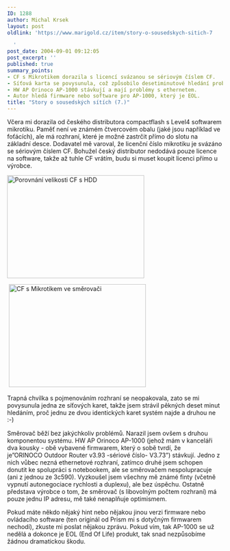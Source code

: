 ```yaml
---
ID: 1288
author: Michal Krsek
layout: post
oldlink: 'https://www.marigold.cz/item/story-o-sousedskych-sitich-7

  '
post_date: 2004-09-01 09:12:05
post_excerpt: ''
published: true
summary_points:
- CF s Mikrotikem dorazila s licencí svázanou se sériovým číslem CF.
- Síťová karta se povysunula, což způsobilo desetiminutové hledání problému.
- HW AP Orinoco AP-1000 stávkují a mají problémy s ethernetem.
- Autor hledá firmware nebo software pro AP-1000, který je EOL.
title: "Story o sousedských sítích (7.)"
---
```


<p>
Včera mi dorazila od českého distributora compactflash s Level4 softwarem mikrotiku. Paměť není ve známém čtvercovém obalu (jaké jsou například ve foťácích), ale má rozhraní, které je možné zastrčit přímo do slotu na základní desce. Dodavatel mě varoval, že licenční číslo mikrotiku je svázáno se sériovým číslem CF. Bohužel český distributor nedodává pouze licence na software, takže až tuhle CF vrátím, budu si muset koupit licenci přímo u výrobce.</p>
<p>
<img src="/wp-content/uploads/cache/20040901-CF-1.jpg" alt="Porovnání velikosti CF s HDD" width="320" height="240" /></p>
<p>
 <img src="/wp-content/uploads/cache/20040901-CF-2.jpg" alt="CF s Mikrotikem ve směrovači" width="320" height="240" /></p>
<p>
Trapná chvilka s pojmenováním rozhraní se neopakovala, zato se mi povysunula jedna ze síťových karet, takže jsem strávil pěkných deset minut hledáním, proč jednu ze dvou identických karet systém najde a druhou ne :-)</p>
<p>
Směrovač běží bez jakýchkoliv problémů. Narazil jsem ovšem s druhou komponentou systému. HW AP Orinoco AP-1000 (jehož mám v kanceláři dva kousky - obě vybavené firmwarem, který o sobě tvrdí, že je&#8221;ORINOCO Outdoor Router v3.93 -sériové číslo- V3.73&#8221;) stávkují. Jedno z nich vůbec nezná ethernetové rozhraní, zatímco druhé jsem schopen donutit ke spolupráci s notebookem, ale se směrovačem nespolupracuje (ani z jednou ze 3c590). Vyzkoušel jsem všechny mě známé finty (včetně vypnutí autonegociace rychlosti a duplexu), ale bez úspěchu. Ostatně představa výrobce o tom, že směrovač (s libovolným počtem rozhraní) má pouze jednu IP adresu, mě také nenaplňuje optimismem.</p>
<p>
Pokud máte někdo nějaký hint nebo nějakou jinou verzi firmware nebo ovládacího software (ten originál od Prism mi s dotyčným firmwarem nechodí), zkuste mi poslat nějakou zprávu. Pokud vím, tak AP-1000 se už nedělá a dokonce je EOL (End Of Life) produkt, tak snad nezpůsobíme žádnou dramatickou škodu.</p>